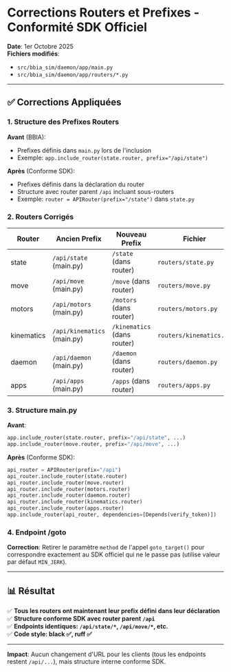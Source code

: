 # Corrections Routers et Prefixes - Conformité SDK Officiel

**Date**: 1er Octobre 2025  
**Fichiers modifiés**: 
- `src/bbia_sim/daemon/app/main.py`
- `src/bbia_sim/daemon/app/routers/*.py`

---

## ✅ Corrections Appliquées

### 1. Structure des Prefixes Routers

**Avant** (BBIA):
- Prefixes définis dans `main.py` lors de l'inclusion
- Exemple: `app.include_router(state.router, prefix="/api/state")`

**Après** (Conforme SDK):
- Prefixes définis dans la déclaration du router
- Structure avec router parent `/api` incluant sous-routers
- Exemple: `router = APIRouter(prefix="/state")` dans `state.py`

### 2. Routers Corrigés

| Router | Ancien Prefix | Nouveau Prefix | Fichier |
|--------|---------------|----------------|---------|
| state | `/api/state` (main.py) | `/state` (dans router) | `routers/state.py` |
| move | `/api/move` (main.py) | `/move` (dans router) | `routers/move.py` |
| motors | `/api/motors` (main.py) | `/motors` (dans router) | `routers/motors.py` |
| kinematics | `/api/kinematics` (main.py) | `/kinematics` (dans router) | `routers/kinematics.py` |
| daemon | `/api/daemon` (main.py) | `/daemon` (dans router) | `routers/daemon.py` |
| apps | `/api/apps` (main.py) | `/apps` (dans router) | `routers/apps.py` |

### 3. Structure main.py

**Avant**:
```python
app.include_router(state.router, prefix="/api/state", ...)
app.include_router(move.router, prefix="/api/move", ...)
```

**Après** (Conforme SDK):
```python
api_router = APIRouter(prefix="/api")
api_router.include_router(state.router)
api_router.include_router(move.router)
api_router.include_router(motors.router)
api_router.include_router(daemon.router)
api_router.include_router(kinematics.router)
api_router.include_router(apps.router)
app.include_router(api_router, dependencies=[Depends(verify_token)])
```

### 4. Endpoint /goto

**Correction**: Retirer le paramètre `method` de l'appel `goto_target()` pour correspondre exactement au SDK officiel qui ne le passe pas (utilise valeur par défaut `MIN_JERK`).

---

## 📊 Résultat

✅ **Tous les routers ont maintenant leur prefix défini dans leur déclaration**  
✅ **Structure conforme SDK avec router parent `/api`**  
✅ **Endpoints identiques: `/api/state/*`, `/api/move/*`, etc.**  
✅ **Code style: black ✅, ruff ✅**

---

**Impact**: Aucun changement d'URL pour les clients (tous les endpoints restent `/api/...`), mais structure interne conforme SDK.

